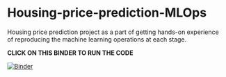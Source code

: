 # Housing-price-prediction-MLOps
Housing price prediction project as a part of getting hands-on experience of reproducing the machine learning operations at each stage. 

**CLICK ON THIS BINDER TO RUN THE CODE**

[![Binder](https://mybinder.org/badge_logo.svg)](https://mybinder.org/v2/gh/vidhiparikh03/Housing-price-prediction-MLOps/HEAD)
